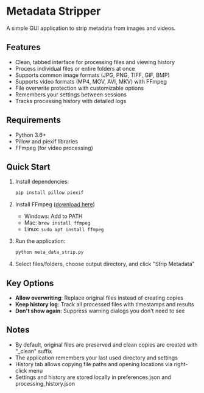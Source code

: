 # Metadata Stripper

A simple GUI application to strip metadata from images and videos.

## Features

- Clean, tabbed interface for processing files and viewing history
- Process individual files or entire folders at once
- Supports common image formats (JPG, PNG, TIFF, GIF, BMP)
- Supports video formats (MP4, MOV, AVI, MKV) with FFmpeg
- File overwrite protection with customizable options
- Remembers your settings between sessions
- Tracks processing history with detailed logs

## Requirements

- Python 3.6+
- Pillow and piexif libraries
- FFmpeg (for video processing)

## Quick Start

1. Install dependencies:
   ```bash
   pip install pillow piexif
   ```

2. Install FFmpeg ([download here](https://ffmpeg.org/download.html))
   - Windows: Add to PATH
   - Mac: `brew install ffmpeg`
   - Linux: `sudo apt install ffmpeg`

3. Run the application:
   ```bash
   python meta_data_strip.py
   ```

4. Select files/folders, choose output directory, and click "Strip Metadata"

## Key Options

- **Allow overwriting**: Replace original files instead of creating copies
- **Keep history log**: Track all processed files with timestamps and results
- **Don't show again**: Suppress warning dialogs you don't need to see

## Notes

- By default, original files are preserved and clean copies are created with "_clean" suffix
- The application remembers your last used directory and settings
- History tab allows copying file paths and opening locations via right-click menu
- Settings and history are stored locally in preferences.json and processing_history.json 